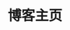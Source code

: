 ---
home: true
layout: BlogHome
icon: home
title: 博客主页
heroImage: /steven267-avatar.jpg
heroText: 博客之路
heroFullScreen: true
tagline: 千里之行，始于足下。
bgImage: /assets/images/backgrounds/3.jpg
bgImageStyle:
  opacity: 1
  background-attachment: fixed
  background-size: cover
  background-position: center
projects:
#  - icon: https://vuejs.press/images/hero.png
#    name: VuePress
#    desc: 基于 Vue 的静态文档构建器
#    link: https://vuejs.press/zh/

  - icon: https://theme-hope-assets.vuejs.press/logo.svg
    name: VuePress Theme Hope
    desc: 一个功能强大的 VuePress 主题✨
    link: https://theme-hope.vuejs.press/zh/

  - icon: https://mister-hope.com/logo.svg
    name: Mr.Hope 主页
    desc: VuePress Theme Hope 作者，内含学习资源
    link: https://mister-hope.com/

  - icon: https://v2.cn.vuejs.org/images/logo.svg
    name: Vue2
    desc: Vue2 官方文档
    link: https://v2.cn.vuejs.org/v2/guide/

  - icon: https://element.eleme.cn/favicon.ico
    name: Element-ui
    desc: Element-ui 官方文档
    link: https://element.eleme.cn/#/zh-CN

  - icon: /CSDN图标.png
    name: CSDN
    desc: 程序员交流平台
    link: https://www.csdn.net/

  - icon: https://lf-web-assets.juejin.cn/obj/juejin-web/xitu_juejin_web/e08da34488b114bd4c665ba2fa520a31.svg
    name: 稀土掘金
    desc: 程序员交流平台
    link: https://juejin.cn/

  - icon: https://pic.leetcode-cn.com/056dd17dd0506591d04525f015765ab749e9f9f19dcaf6e0dcae5d77057d2392-15@3x.png
    name: 力扣
    desc: 程序员刷题平台
    link: https://leetcode.cn/

  - icon: https://th.bing.com/th/id/OIP.Sh3E1j7AcWHL5nkAfT0CUwHaEK?rs=1&pid=ImgDetMain
    name: MDN
    desc: 很不错的前端学习平台
    link: https://developer.mozilla.org/zh-CN/docs/Learn

    
footer: 不积跬步，无以至千里。
---